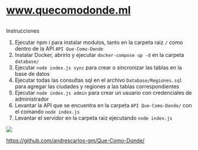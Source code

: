 # www.quecomodonde.ml
## 

Instrucciones

1. Ejecutar npm i para instalar modulos, tanto en la carpeta raiz `/` como dentro de la API `API Que-Como-Donde`
2. Instalar Docker, abrirlo y ejecutar `docker-compose up -d` en la carpeta `database/`
3. Ejecutar `node index.js sync` para crear o sincronizar las tablas en la base de datos
4. Ejecutar todas las consultas sql en el archivo `Database/Regiones.sql` para agregar las ciudades y regiones a las tablas correspondientes
5. Ejecutar `node index.js admin` para crear un usuario con credenciales de administrador
6. Levantar la API que se encuentra en la carpeta `API Que-Como-Donde/` con el comando `node index.js`
7. Levantar el servidor en la carpeta raiz ejecutando `node index.js`



[![](https://quecomodonde.netlify.app/img/Logo/Logo%20colores.png)](www.quecomodonde.ml)



https://github.com/andrescarlos-gm/Que-Como-Donde/


